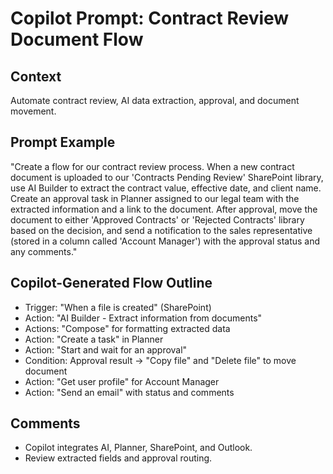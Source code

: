 # Copilot Prompt: Contract Review Document Flow

## Context
Automate contract review, AI data extraction, approval, and document movement.

## Prompt Example
"Create a flow for our contract review process. When a new contract document is uploaded to our 'Contracts Pending Review' SharePoint library, use AI Builder to extract the contract value, effective date, and client name. Create an approval task in Planner assigned to our legal team with the extracted information and a link to the document. After approval, move the document to either 'Approved Contracts' or 'Rejected Contracts' library based on the decision, and send a notification to the sales representative (stored in a column called 'Account Manager') with the approval status and any comments."

## Copilot-Generated Flow Outline
- Trigger: "When a file is created" (SharePoint)
- Action: "AI Builder - Extract information from documents"
- Actions: "Compose" for formatting extracted data
- Action: "Create a task" in Planner
- Action: "Start and wait for an approval"
- Condition: Approval result → "Copy file" and "Delete file" to move document
- Action: "Get user profile" for Account Manager
- Action: "Send an email" with status and comments

## Comments
- Copilot integrates AI, Planner, SharePoint, and Outlook.
- Review extracted fields and approval routing.

